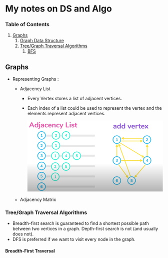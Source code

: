 # My notes on DS and Algo

### Table of Contents

1. [Graphs](#Graphs)
   1. [Graph Data Structure](#gds)
   1. [Tree/Graph Traversal Algorithms](#traversal)
      1. [BFS](#bfs)

## Graphs

- Representing Graphs : <a name="gds"></a>

  - Adjacency List

    - Every Vertex stores a list of adjacent vertices.
    - Each index of a list could be used to represent the vertex and the elements represent adjacent vertices.

      ![alt text](../assets/adjacency_list.PNG "functions and pointers")

  - Adjacency Matrix

### Tree/Graph Traversal Algorithms <a name="traversal"></a>

- Breadth-first search is guaranteed to find a shortest possible path between two vertices in a graph. Depth-first search is not (and usually does not).
- DFS is preferred if we want to visit every node in the graph.

#### Breadth-First Traversal <a name="bfs"></a>

